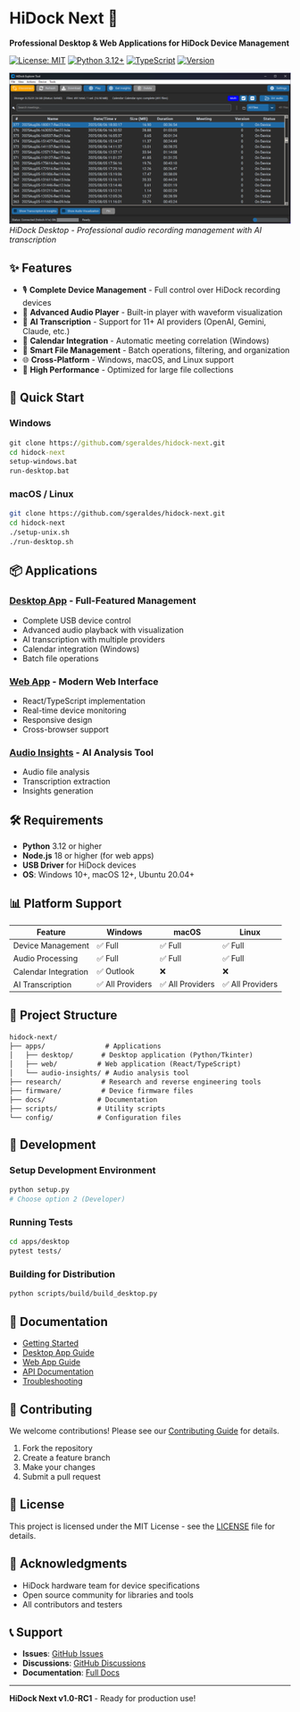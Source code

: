 # HiDock Next 🎵

**Professional Desktop & Web Applications for HiDock Device Management**

[![License: MIT](https://img.shields.io/badge/License-MIT-yellow.svg)](https://opensource.org/licenses/MIT)
[![Python 3.12+](https://img.shields.io/badge/python-3.12+-blue.svg)](https://www.python.org/downloads/)
[![TypeScript](https://img.shields.io/badge/typescript-5.0+-blue.svg)](https://www.typescriptlang.org/)
[![Version](https://img.shields.io/badge/version-1.0--RC1-green.svg)](https://github.com/sgeraldes/hidock-next/releases)

![HiDock Desktop Application](docs/hidock-desktop-app.png)
*HiDock Desktop - Professional audio recording management with AI transcription*

## ✨ Features

- 🎙️ **Complete Device Management** - Full control over HiDock recording devices
- 🎵 **Advanced Audio Player** - Built-in player with waveform visualization
- 🤖 **AI Transcription** - Support for 11+ AI providers (OpenAI, Gemini, Claude, etc.)
- 📅 **Calendar Integration** - Automatic meeting correlation (Windows)
- 📁 **Smart File Management** - Batch operations, filtering, and organization
- 🌐 **Cross-Platform** - Windows, macOS, and Linux support
- 🚀 **High Performance** - Optimized for large file collections

## 🚀 Quick Start

### Windows
```cmd
git clone https://github.com/sgeraldes/hidock-next.git
cd hidock-next
setup-windows.bat
run-desktop.bat
```

### macOS / Linux
```bash
git clone https://github.com/sgeraldes/hidock-next.git
cd hidock-next
./setup-unix.sh
./run-desktop.sh
```

## 📦 Applications

### [Desktop App](apps/desktop/) - Full-Featured Management
- Complete USB device control
- Advanced audio playback with visualization
- AI transcription with multiple providers
- Calendar integration (Windows)
- Batch file operations

### [Web App](apps/web/) - Modern Web Interface
- React/TypeScript implementation
- Real-time device monitoring
- Responsive design
- Cross-browser support

### [Audio Insights](apps/audio-insights/) - AI Analysis Tool
- Audio file analysis
- Transcription extraction
- Insights generation

## 🛠️ Requirements

- **Python** 3.12 or higher
- **Node.js** 18 or higher (for web apps)
- **USB Driver** for HiDock devices
- **OS**: Windows 10+, macOS 12+, Ubuntu 20.04+

## 📊 Platform Support

| Feature | Windows | macOS | Linux |
|---------|---------|-------|-------|
| Device Management | ✅ Full | ✅ Full | ✅ Full |
| Audio Processing | ✅ Full | ✅ Full | ✅ Full |
| Calendar Integration | ✅ Outlook | ❌ | ❌ |
| AI Transcription | ✅ All Providers | ✅ All Providers | ✅ All Providers |

## 📂 Project Structure

```
hidock-next/
├── apps/               # Applications
│   ├── desktop/       # Desktop application (Python/Tkinter)
│   ├── web/          # Web application (React/TypeScript)
│   └── audio-insights/ # Audio analysis tool
├── research/          # Research and reverse engineering tools
├── firmware/          # Device firmware files
├── docs/             # Documentation
├── scripts/          # Utility scripts
└── config/           # Configuration files
```

## 🔧 Development

### Setup Development Environment
```bash
python setup.py
# Choose option 2 (Developer)
```

### Running Tests
```bash
cd apps/desktop
pytest tests/
```

### Building for Distribution
```bash
python scripts/build/build_desktop.py
```

## 📝 Documentation

- [Getting Started](docs/getting-started/QUICK_START.md)
- [Desktop App Guide](apps/desktop/README.md)
- [Web App Guide](apps/web/README.md)
- [API Documentation](docs/api/)
- [Troubleshooting](docs/TROUBLESHOOTING.md)

## 🤝 Contributing

We welcome contributions! Please see our [Contributing Guide](CONTRIBUTING.md) for details.

1. Fork the repository
2. Create a feature branch
3. Make your changes
4. Submit a pull request

## 📄 License

This project is licensed under the MIT License - see the [LICENSE](LICENSE) file for details.

## 🙏 Acknowledgments

- HiDock hardware team for device specifications
- Open source community for libraries and tools
- All contributors and testers

## 📞 Support

- **Issues**: [GitHub Issues](https://github.com/sgeraldes/hidock-next/issues)
- **Discussions**: [GitHub Discussions](https://github.com/sgeraldes/hidock-next/discussions)
- **Documentation**: [Full Docs](docs/)

---

**HiDock Next v1.0-RC1** - Ready for production use!